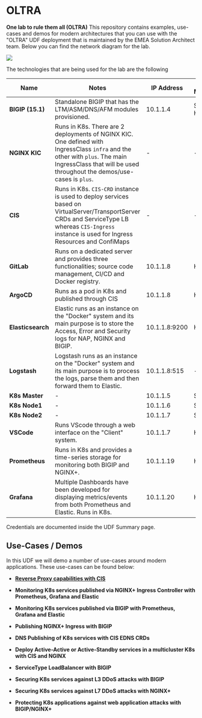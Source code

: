 # OLTRA
**One lab to rule them all (OLTRA)**
This repository contains examples, use-cases and demos for modern architectures that you can use with the "OLTRA" UDF deployment that is maintained by the EMEA Solution Architect team.
Below you can find the network diagram for the lab.

<img src="https://raw.githubusercontent.com/skenderidis/f5-ingress-lab/main/setup/images/udf-lab.png">


The technologies that are being used for the lab are the following

| Name | Notes | IP Address | Access Methods |
|---|---|---|---|
| **BIGIP (15.1)** |  Standalone BIGIP that has the LTM/ASM/DNS/AFM modules provisioned. | 10.1.1.4 | SSH / HTTPS |
| **NGINX KIC** | Runs in K8s. There are 2 deployments of NGINX KIC. <br>One defined with IngressClass `infra` and the other with `plus`. The main IngressClass that will be used throughout the demos/use-cases is `plus`.  | - | - |
| **CIS** | Runs in K8s. `CIS-CRD` instance is used to deploy services based on VirtualServer/TransportServer CRDs and ServiceType LB whereas `CIS-Ingress` instance is used for Ingress Resources and ConfiMaps | - | - |
| **GitLab** | Runs on a dedicated server and provides three functionalities; source code management, CI/CD and Docker registry. | 10.1.1.8 | HTTPS |
| **ArgoCD** | Runs as a pod in K8s and published through CIS| 10.1.1.8 | HTTPS |
| **Elasticsearch** | Elastic runs as an instance on the "Docker" system and its main purpose is to store the Access, Error and Security logs for NAP, NGINX and BIGIP.  | 10.1.1.8:9200 | HTTPS |
| **Logstash** | Logstash runs as an instance on the "Docker" system and its main purpose is to process the logs, parse them and then forward them to Elastic.  | 10.1.1.8:515 | - |
| **K8s Master** | - | 10.1.1.5 | SSH |
| **K8s Node1** | - | 10.1.1.6 | SSH |
| **K8s Node2** | - |  10.1.1.7 | SSH |
| **VSCode** | Runs VScode through a web interface on the "Client" system. |  10.1.1.7 | HTTP |
| **Prometheus** | Runs in K8s and provides a time-series storage for monitoring both BIGIP and NGINX+. |  10.1.1.19 | HTTP |
| **Grafana** | Multiple Dashboards have been developed for displaying metrics/events from both Prometheus and Elastic. Runs in K8s. |  10.1.1.20 | HTTP |


Credentials are documented inside the UDF Summary page.

## Use-Cases / Demos
In this UDF we will demo a number of use-cases around modern applications. These use-cases can be found below:

- [**Reverse Proxy capabilities with CIS**](examples/cis/README.md)
- **Monitoring K8s services published via NGINX+ Ingress Controller with Prometheus, Grafana and Elastic** <br>
- **Monitoring K8s services published via BIGIP with Prometheus, Grafana and Elastic** <br>


- **Publishing NGINX+ Ingress with BIGIP** <br>
- **DNS Publishing of K8s services with CIS EDNS CRDs** <br>
- **Deploy Active-Active or Active-Standby services in a multicluster K8s with CIS and NGINX** <br>
- **ServiceType LoadBalancer with BIGIP** <br>
- **Securing K8s services against L3 DDoS attacks with BIGIP** <br>
- **Securing K8s services against L7 DDoS attacks with NGINX+** <br>
- **Protecting K8s applications against web application attacks with BIGIP/NGINX+** <br>

